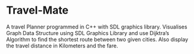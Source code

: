# Travel-Mate
A travel Planner programmed in C++ with SDL graphics library. Visualises Graph Data Structure using SDL Graphics Library and use Dijktra’s Algorithm to find the shortest route between two given cities. Also display the travel distance in Kilometers and the fare.
